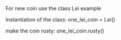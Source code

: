 For new coin use the class Lei example

Instantiation of the class: one_lei_coin = Lei()

make the coin rusty: one_lei_coin.rusty()

